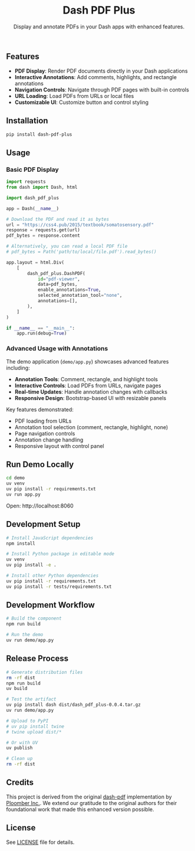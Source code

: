 <p align="center">
    <h1 align="center"><b>Dash PDF Plus</b></h1>
	<p align="center">
		Display and annotate PDFs in your Dash apps with enhanced features.
  </p>
</p>

<br/>

## Features

-   **PDF Display**: Render PDF documents directly in your Dash applications
-   **Interactive Annotations**: Add comments, highlights, and rectangle annotations
-   **Navigation Controls**: Navigate through PDF pages with built-in controls
-   **URL Loading**: Load PDFs from URLs or local files
-   **Customizable UI**: Customize button and control styling

## Installation

```sh
pip install dash-pdf-plus
```

## Usage

### Basic PDF Display

```python
import requests
from dash import Dash, html

import dash_pdf_plus

app = Dash(__name__)

# Download the PDF and read it as bytes
url = "https://css4.pub/2015/textbook/somatosensory.pdf"
response = requests.get(url)
pdf_bytes = response.content

# Alternatively, you can read a local PDF file
# pdf_bytes = Path('path/to/local/file.pdf').read_bytes()

app.layout = html.Div(
    [
        dash_pdf_plus.DashPDF(
            id="pdf-viewer",
            data=pdf_bytes,
            enable_annotations=True,
            selected_annotation_tool="none",
            annotations=[],
        ),
    ]
)

if __name__ == "__main__":
    app.run(debug=True)
```

### Advanced Usage with Annotations

The demo application (`demo/app.py`) showcases advanced features including:

-   **Annotation Tools**: Comment, rectangle, and highlight tools
-   **Interactive Controls**: Load PDFs from URLs, navigate pages
-   **Real-time Updates**: Handle annotation changes with callbacks
-   **Responsive Design**: Bootstrap-based UI with resizable panels

Key features demonstrated:

-   PDF loading from URLs
-   Annotation tool selection (comment, rectangle, highlight, none)
-   Page navigation controls
-   Annotation change handling
-   Responsive layout with control panel

## Run Demo Locally

```sh
cd demo
uv venv
uv pip install -r requirements.txt
uv run app.py
```

Open: http://localhost:8060

## Development Setup

```sh
# Install JavaScript dependencies
npm install

# Install Python package in editable mode
uv venv
uv pip install -e .

# Install other Python dependencies
uv pip install -r requirements.txt
uv pip install -r tests/requirements.txt
```

## Development Workflow

```sh
# Build the component
npm run build

# Run the demo
uv run demo/app.py
```

## Release Process

```sh
# Generate distribution files
rm -rf dist
npm run build
uv build

# Test the artifact
uv pip install dash dist/dash_pdf_plus-0.0.4.tar.gz
uv run demo/app.py

# Upload to PyPI
# uv pip install twine
# twine upload dist/*

# Or with UV
uv publish

# Clean up
rm -rf dist
```

## Credits

This project is derived from the original [dash-pdf](https://github.com/ploomber/dash-pdf) implementation by [Ploomber Inc.](https://ploomber.io/). We extend our gratitude to the original authors for their foundational work that made this enhanced version possible.

## License

See [LICENSE](LICENSE) file for details.
